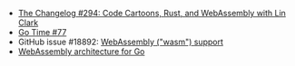 - [The Changelog #294: Code Cartoons, Rust, and WebAssembly with Lin Clark](https://changelog.com/podcast/294)
- [Go Time #77](https://changelog.com/gotime/77)
- GitHub issue #18892: [WebAssembly ("wasm") support](https://github.com/golang/go/issues/18892)
- [WebAssembly architecture for Go](https://docs.google.com/document/d/131vjr4DH6JFnb-blm_uRdaC0_Nv3OUwjEY5qVCxCup4/edit)